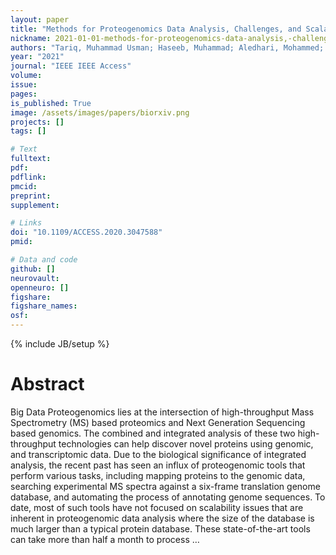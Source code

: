 ```yaml
---
layout: paper
title: "Methods for Proteogenomics Data Analysis, Challenges, and Scalability Bottlenecks: A Survey"
nickname: 2021-01-01-methods-for-proteogenomics-data-analysis,-challenges,-and-scalability-bottlenecks--a-survey
authors: "Tariq, Muhammad Usman; Haseeb, Muhammad; Aledhari, Mohammed; Razzak, Rehma; Parizi, Reza M; Saeed, Fahad; "
year: "2021"
journal: "IEEE IEEE Access"
volume: 
issue:
pages: 
is_published: True
image: /assets/images/papers/biorxiv.png
projects: []
tags: []

# Text
fulltext:
pdf:
pdflink:
pmcid:
preprint: 
supplement:

# Links
doi: "10.1109/ACCESS.2020.3047588"
pmid:

# Data and code
github: []
neurovault:
openneuro: []
figshare:
figshare_names:
osf:
---
```

{% include JB/setup %}

# Abstract

Big Data Proteogenomics lies at the intersection of high-throughput Mass Spectrometry (MS) based proteomics and Next Generation Sequencing based genomics. The combined and integrated analysis of these two high-throughput technologies can help discover novel proteins using genomic, and transcriptomic data. Due to the biological significance of integrated analysis, the recent past has seen an influx of proteogenomic tools that perform various tasks, including mapping proteins to the genomic data, searching experimental MS spectra against a six-frame translation genome database, and automating the process of annotating genome sequences. To date, most of such tools have not focused on scalability issues that are inherent in proteogenomic data analysis where the size of the database is much larger than a typical protein database. These state-of-the-art tools can take more than half a month to process …
